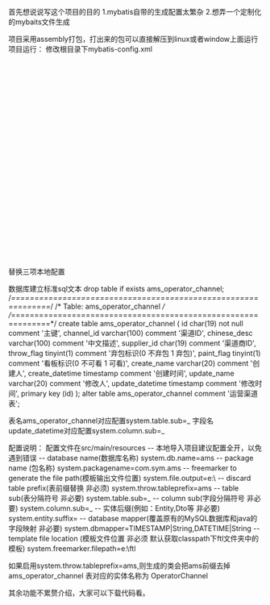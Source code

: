 首先想说说写这个项目的目的
1.mybatis自带的生成配置太繁杂
2.想弄一个定制化的mybaits文件生成

项目采用assembly打包，打出来的包可以直接解压到linux或者window上面运行
项目运行：
修改根目录下mybatis-config.xml
<configuration>   
    <settings>   
        <!-- changes from the defaults for testing -->   
        <setting name="cacheEnabled" value="false" />   
        <setting name="useGeneratedKeys" value="true" />   
        <setting name="defaultExecutorType" value="REUSE" />   
    </settings>   
    <typeAliases>   
       <typeAlias alias="ColumnEntity" type="org.app.mybatis.db.ColumnEntity"/>   
       <typeAlias alias="TableEntity" type="org.app.mybatis.db.TableEntity"/>   
    </typeAliases>   
    <environments default="development">   
       <environment id="development">   
           <transactionManager type="jdbc"/>   
           <dataSource type="POOLED">   
              <property name="driver" value="com.mysql.jdbc.Driver"/>   
              <property name="url" value="jdbc:mysql://127.0.0.1/ams"/>   
              <property name="username" value="root"/>   
              <property name="password" value="root"/>   
           </dataSource>   
       </environment>   
    </environments>   
    <mappers>   
        <mapper resource="mappers/mysqlmappers.xml" />   
    </mappers>   
</configuration>

替换三项本地配置
<property name="url" value="jdbc:mysql://127.0.0.1/ams"/>
<property name="username" value="root"/>
<property name="password" value="root"/>

数据库建立标准sql文本
drop table if exists ams_operator_channel;
/*==============================================================*/
/* Table: ams_operator_channel                                  */
/*==============================================================*/
create table ams_operator_channel
(
   id                   char(19) not null comment '主键',
   channel_id           varchar(100) comment '渠道ID',
   chinese_desc         varchar(100) comment '中文描述',
   supplier_id          char(19) comment '渠道商ID',
   throw_flag           tinyint(1) comment '弃包标识(0  不弃包  1 弃包)',
   paint_flag           tinyint(1) comment '看板标识(0 不可看 1 可看)',
   create_name          varchar(20) comment '创建人',
   create_datetime      timestamp comment '创建时间',
   update_name          varchar(20) comment '修改人',
   update_datetime      timestamp comment '修改时间',
   primary key (id)
);
alter table ams_operator_channel comment '运营渠道表';

表名ams_operator_channel对应配置system.table.sub=_
字段名update_datetime对应配置system.column.sub=_




配置说明：
配置文件在src/main/resources
-- 本地导入项目建议配置全开，以免遇到错误
-- database name(数据库名称)
system.db.name=ams
-- package name (包名称)
system.packagename=com.sym.ams
-- freemarker to generate the file path(模板输出文件位置)
system.file.output=e:\\
-- discard table prefix(表前缀替换 非必须)
system.throw.tableprefix=ams
-- table sub(表分隔符号 非必要)
system.table.sub=_
-- column sub(字段分隔符号 非必要)
system.column.sub=_
-- 实体后缀(例如：Entity,Dto等 非必要)
system.entity.suffix=
-- database mapper(覆盖原有的MySQL数据库和java的字段映射 非必要) 
system.dbmapper=TIMESTAMP|String,DATETIME|String
-- template file location (模板文件位置  非必须 默认获取classpath下ftl文件夹中的模板)
system.freemarker.filepath=e:\\ftl

如果启用system.throw.tableprefix=ams,则生成的类会把ams前缀去掉
ams_operator_channel 表对应的实体名称为 OperatorChannel

其余功能不累赘介绍，大家可以下载代码看。



